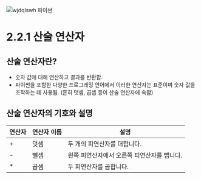 ![wjdqlswh 파이썬](https://github.com/user-attachments/assets/48ab558d-7aa7-4bfa-b377-61fc277d3ac1)
# 2.2.1 산술 연산자
## 산술 연산자란?
- 숫자 값에 대해 연산하고 결과를 반환함.
- 파이썬을 포함한 다양한 프로그래밍 언어에서 이러한 연산자는 표준이며 숫자 값을 조작하는 데 사용됨. (흔히 덧셈, 곱셉 등이 산술 연산자에 속함)
## 산술 연산자의 기호와 설명

|연산자|연산자 이름|설명|
|-------|-----|--------|
|   +   | 덧셈 | 두 개의 피연산자를 더합니다. |
|   -   | 뺄셈 | 왼쪽 피연산자에서 오른쪽 피연산자를 뺍니다. |
|   *   | 곱셈 | 두 피연산자를 곱합니다.
